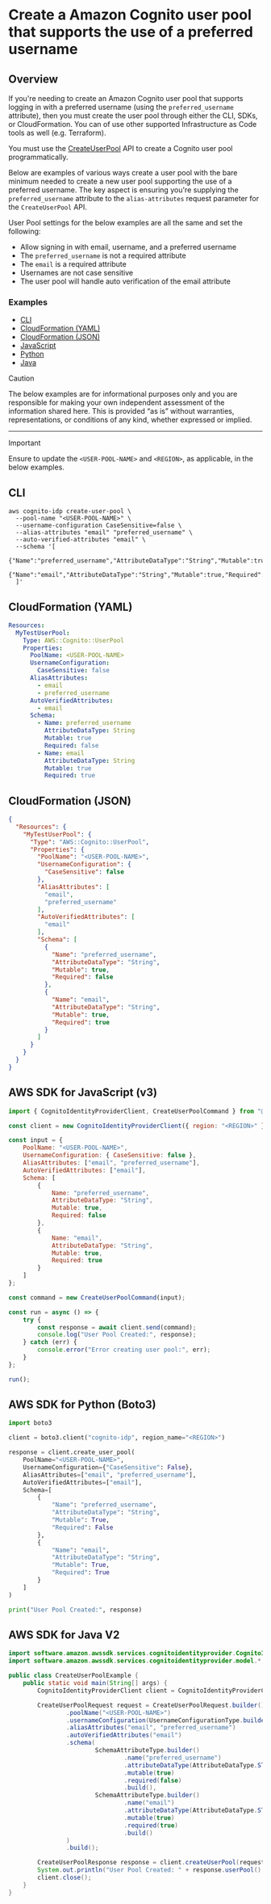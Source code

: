 # Create a Amazon Cognito user pool that supports the use of a preferred username

## Overview

If you're needing to create an Amazon Cognito user pool that supports logging in with a preferred username (using the `preferred_username` attribute), then you must create the user pool through either the CLI, SDKs, or CloudFormation. You can of use other supported Infrastructure as Code tools as well (e.g. Terraform).

You must use the [CreateUserPool](https://docs.aws.amazon.com/cognito-user-identity-pools/latest/APIReference/API_CreateUserPool.html) API to create a Cognito user pool programmatically.

Below are examples of various ways create a user pool with the bare minimum needed to create a new user pool supporting the use of a preferred username. The key aspect is ensuring you're supplying the `preferred_username` attribute to the `alias-attributes` request parameter for the `CreateUserPool` API.

User Pool settings for the below examples are all the same and set the following:

- Allow signing in with email, username, and a preferred username
- The `preferred_username` is not a required attribute
- The `email` is a required attribute
- Usernames are not case sensitive
- The user pool will handle auto verification of the email attribute

### Examples
- [CLI](#cli)
- [CloudFormation (YAML)](#cloudformation-yaml)
- [CloudFormation (JSON)](#cloudformation-json)
- [JavaScript](#aws-sdk-for-javascript-v3)
- [Python](#aws-sdk-for-python-boto3)
- [Java](#aws-sdk-for-java-v2)

> [!CAUTION]
> The below examples are for informational purposes only and you are responsible for making your own independent assessment of the information shared here. This is provided “as is” without warranties, representations, or conditions of any kind, whether expressed or implied.

---

> [!IMPORTANT]  
> Ensure to update the `<USER-POOL-NAME>` and `<REGION>`, as applicable, in the below examples.

## CLI

```shell
aws cognito-idp create-user-pool \
  --pool-name "<USER-POOL-NAME>" \
  --username-configuration CaseSensitive=false \
  --alias-attributes "email" "preferred_username" \
  --auto-verified-attributes "email" \
  --schema '[
    {"Name":"preferred_username","AttributeDataType":"String","Mutable":true,"Required":false},
    {"Name":"email","AttributeDataType":"String","Mutable":true,"Required":true}
  ]'
```

## CloudFormation (YAML)

```yaml
Resources:
  MyTestUserPool:
    Type: AWS::Cognito::UserPool
    Properties:
      PoolName: <USER-POOL-NAME>
      UsernameConfiguration:
        CaseSensitive: false
      AliasAttributes:
        - email
        - preferred_username
      AutoVerifiedAttributes:
        - email
      Schema:
        - Name: preferred_username
          AttributeDataType: String
          Mutable: true
          Required: false
        - Name: email
          AttributeDataType: String
          Mutable: true
          Required: true
```

## CloudFormation (JSON)

```json
{
  "Resources": {
    "MyTestUserPool": {
      "Type": "AWS::Cognito::UserPool",
      "Properties": {
        "PoolName": "<USER-POOL-NAME>",
        "UsernameConfiguration": {
          "CaseSensitive": false
        },
        "AliasAttributes": [
          "email",
          "preferred_username"
        ],
        "AutoVerifiedAttributes": [
          "email"
        ],
        "Schema": [
          {
            "Name": "preferred_username",
            "AttributeDataType": "String",
            "Mutable": true,
            "Required": false
          },
          {
            "Name": "email",
            "AttributeDataType": "String",
            "Mutable": true,
            "Required": true
          }
        ]
      }
    }
  }
}

```
## AWS SDK for JavaScript (v3)

```javascript
import { CognitoIdentityProviderClient, CreateUserPoolCommand } from "@aws-sdk/client-cognito-identity-provider";

const client = new CognitoIdentityProviderClient({ region: "<REGION>" });

const input = {
    PoolName: "<USER-POOL-NAME>",
    UsernameConfiguration: { CaseSensitive: false },
    AliasAttributes: ["email", "preferred_username"],
    AutoVerifiedAttributes: ["email"],
    Schema: [
        {
            Name: "preferred_username",
            AttributeDataType: "String",
            Mutable: true,
            Required: false
        },
        {
            Name: "email",
            AttributeDataType: "String",
            Mutable: true,
            Required: true
        }
    ]
};

const command = new CreateUserPoolCommand(input);

const run = async () => {
    try {
        const response = await client.send(command);
        console.log("User Pool Created:", response);
    } catch (err) {
        console.error("Error creating user pool:", err);
    }
};

run();

```

## AWS SDK for Python (Boto3)

``` python
import boto3

client = boto3.client("cognito-idp", region_name="<REGION>")

response = client.create_user_pool(
    PoolName="<USER-POOL-NAME>",
    UsernameConfiguration={"CaseSensitive": False},
    AliasAttributes=["email", "preferred_username"],
    AutoVerifiedAttributes=["email"],
    Schema=[
        {
            "Name": "preferred_username",
            "AttributeDataType": "String",
            "Mutable": True,
            "Required": False
        },
        {
            "Name": "email",
            "AttributeDataType": "String",
            "Mutable": True,
            "Required": True
        }
    ]
)

print("User Pool Created:", response)

```

## AWS SDK for Java V2

``` java
import software.amazon.awssdk.services.cognitoidentityprovider.CognitoIdentityProviderClient;
import software.amazon.awssdk.services.cognitoidentityprovider.model.*;

public class CreateUserPoolExample {
    public static void main(String[] args) {
        CognitoIdentityProviderClient client = CognitoIdentityProviderClient.builder().region(Region.<REGION>).build();

        CreateUserPoolRequest request = CreateUserPoolRequest.builder()
                .poolName("<USER-POOL-NAME>")
                .usernameConfiguration(UsernameConfigurationType.builder().caseSensitive(false).build())
                .aliasAttributes("email", "preferred_username")
                .autoVerifiedAttributes("email")
                .schema(
                        SchemaAttributeType.builder()
                                .name("preferred_username")
                                .attributeDataType(AttributeDataType.STRING)
                                .mutable(true)
                                .required(false)
                                .build(),
                        SchemaAttributeType.builder()
                                .name("email")
                                .attributeDataType(AttributeDataType.STRING)
                                .mutable(true)
                                .required(true)
                                .build()
                )
                .build();

        CreateUserPoolResponse response = client.createUserPool(request);
        System.out.println("User Pool Created: " + response.userPool().id());
        client.close();
    }
}

```
